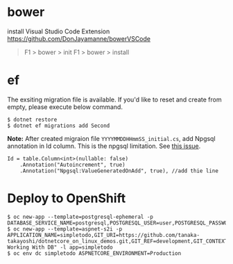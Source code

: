 
# bower
install Visual Studio Code Extension https://github.com/DonJayamanne/bowerVSCode
> F1 > bower > init
> F1 > bower > install

# ef

The exsiting migration file is available. If you'd like to reset and create from empty, please execute below command.

```
$ dotnet restore
$ dotnet ef migrations add Second
```

**Note:**
After created migraion file ``YYYYMMDDHHmmSS_initial.cs``,  add Npgsql annotation in Id column. This is the npgsql limitation. See [this issue](https://github.com/npgsql/Npgsql.EntityFrameworkCore.PostgreSQL/issues/86).

```csahrp
Id = table.Column<int>(nullable: false)
    .Annotation("Autoincrement", true)
    .Annotation("Npgsql:ValueGeneratedOnAdd", true), //add thie line
```

# Deploy to OpenShift

```
$ oc new-app --template=postgresql-ephemeral -p DATABASE_SERVICE_NAME=postgresql,POSTGRESQL_USER=user,POSTGRESQL_PASSWORD=p@ssw0rd,POSTGRESQL_DATABASE=todo
$ oc new-app --template=aspnet-s2i -p APPLICATION_NAME=simpletodo,GIT_URI=https://github.com/tanaka-takayoshi/dotnetcore_on_linux_demos.git,GIT_REF=development,GIT_CONTEXT_DIR="OpenShift/03. Working With DB" -l app=simpletodo
$ oc env dc simpletodo ASPNETCORE_ENVIRONMENT=Production
```